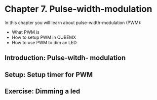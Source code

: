 # Chapter 7. Pulse-width-modulation
In this chapter you will learn about pulse-width-modulation (PWM):

- What PWM is
- How to setup PWM in CUBEMX
- How to use PWM to dim an LED

## Introduction: Pulse-witdh- modulation

## Setup: Setup timer for PWM

## Exercise: Dimming a led


